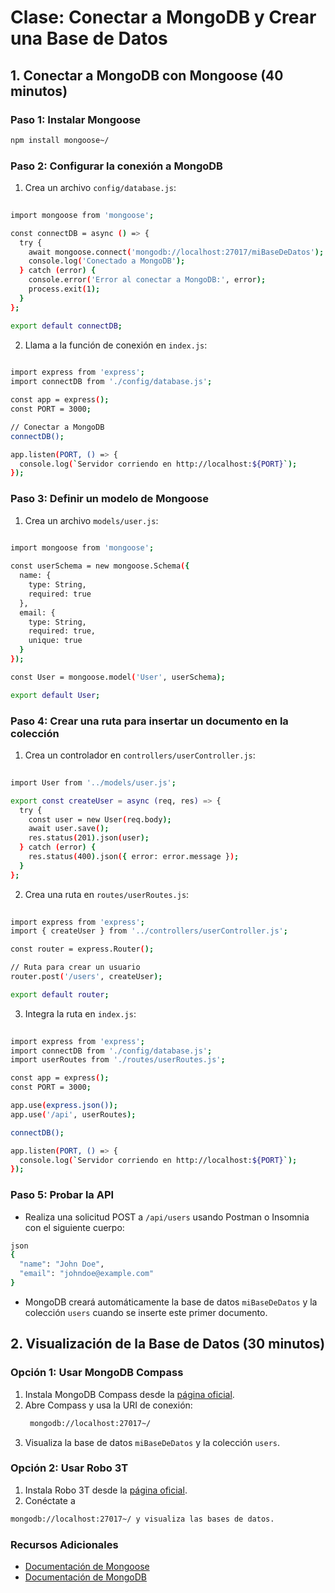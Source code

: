 # Clase: Conectar a MongoDB y Crear una Base de Datos

## 1. Conectar a MongoDB con Mongoose (40 minutos)

### Paso 1: Instalar Mongoose
```bash
npm install mongoose~/
```

### Paso 2: Configurar la conexión a MongoDB
1. Crea un archivo `config/database.js`:
```bash
 
import mongoose from 'mongoose';

const connectDB = async () => {
  try {
    await mongoose.connect('mongodb://localhost:27017/miBaseDeDatos');
    console.log('Conectado a MongoDB');
  } catch (error) {
    console.error('Error al conectar a MongoDB:', error);
    process.exit(1);
  }
};

export default connectDB;
```


2. Llama a la función de conexión en `index.js`:
```bash
 
import express from 'express';
import connectDB from './config/database.js';

const app = express();
const PORT = 3000;

// Conectar a MongoDB
connectDB();

app.listen(PORT, () => {
  console.log(`Servidor corriendo en http://localhost:${PORT}`);
});
```

### Paso 3: Definir un modelo de Mongoose
1. Crea un archivo `models/user.js`:
```bash
 
import mongoose from 'mongoose';

const userSchema = new mongoose.Schema({
  name: {
    type: String,
    required: true
  },
  email: {
    type: String,
    required: true,
    unique: true
  }
});

const User = mongoose.model('User', userSchema);

export default User;
```


### Paso 4: Crear una ruta para insertar un documento en la colección
1. Crea un controlador en `controllers/userController.js`:
```bash
 
import User from '../models/user.js';

export const createUser = async (req, res) => {
  try {
    const user = new User(req.body);
    await user.save();
    res.status(201).json(user);
  } catch (error) {
    res.status(400).json({ error: error.message });
  }
};
```


2. Crea una ruta en `routes/userRoutes.js`:
```bash
 
import express from 'express';
import { createUser } from '../controllers/userController.js';

const router = express.Router();

// Ruta para crear un usuario
router.post('/users', createUser);

export default router;
```


3. Integra la ruta en `index.js`:
```bash
 
import express from 'express';
import connectDB from './config/database.js';
import userRoutes from './routes/userRoutes.js';

const app = express();
const PORT = 3000;

app.use(express.json());
app.use('/api', userRoutes);

connectDB();

app.listen(PORT, () => {
  console.log(`Servidor corriendo en http://localhost:${PORT}`);
});
```


### Paso 5: Probar la API
- Realiza una solicitud POST a `/api/users` usando Postman o Insomnia con el siguiente cuerpo:
```bash
json
{
  "name": "John Doe",
  "email": "johndoe@example.com"
}
```


- MongoDB creará automáticamente la base de datos `miBaseDeDatos` y la colección `users` cuando se inserte este primer documento.

## 2. Visualización de la Base de Datos (30 minutos)

### Opción 1: Usar MongoDB Compass
1. Instala MongoDB Compass desde la [página oficial](https://www.mongodb.com/try/download/compass).
2. Abre Compass y usa la URI de conexión:  
   ```bash
    mongodb://localhost:27017~/ 
   ```
3. Visualiza la base de datos `miBaseDeDatos` y la colección `users`.

### Opción 2: Usar Robo 3T
1. Instala Robo 3T desde la [página oficial](https://robomongo.org/download).
2. Conéctate a 
```bash
mongodb://localhost:27017~/ y visualiza las bases de datos.
```

### Recursos Adicionales  
- [Documentación de Mongoose](https://mongoosejs.com/docs/guide.html)
- [Documentación de MongoDB](https://docs.mongodb.com/manual/)
